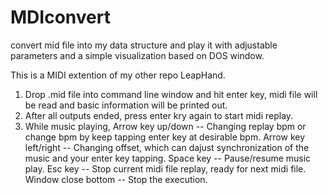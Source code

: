 # MDIconvert
convert mid file into my data structure and play it with adjustable parameters and a simple visualization based on DOS window.

This is a MIDI extention of my other repo LeapHand.

1. Drop .mid file into command line window and hit enter key, midi file will be read and basic information will be printed out.
2. After all outputs ended, press enter kry again to start midi replay.
3. While music playing, 
    Arrow key up/down      -- Changing replay bpm or change bpm by keep tapping enter key at desirable bpm. 
    Arrow key left/right   -- Changing offset, which can dajust synchronization of the music and your enter key tapping.
    Space key              -- Pause/resume music play.
    Esc key                -- Stop current midi file replay, ready for next midi file.
    Window close bottom    -- Stop the execution.
